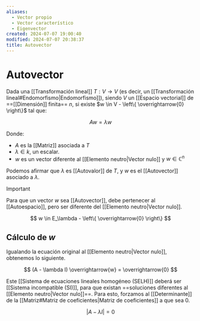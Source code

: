 ```yaml
---
aliases:
  - Vector propio
  - Vector característico
  - Eigenvector
created: 2024-07-07 19:00:40
modified: 2024-07-07 20:38:37
title: Autovector
---
```


# Autovector

Dada una [[Transformación lineal]] $T: V \rightarrow V$ (es decir, un [[Transformación lineal#Endomorfismo|Endomorfismo]]), siendo $V$ un [[Espacio vectorial]] de ==[[Dimensión]] finita== $n$, si existe $w \in V - \left\{ \overrightarrow{0} \right\}$ tal que:

$$
Aw = \lambda w
$$

Donde:

- $A$ es la [[Matriz]] asociada a $T$
- $\lambda \in k$, un escalar.
- $w$ es un vector diferente al [[Elemento neutro|Vector nulo]] y $w \in \mathbb{C}^n$

Podemos afirmar que $\lambda$ es [[Autovalor]] de $T$, y $w$ es el [[Autovector]] asociado a $\lambda$.

> [!important]
> Para que un vector $w$ sea [[Autovector]], debe pertenecer al [[Autoespacio]], pero ser diferente del [[Elemento neutro|Vector nulo]].
>
> $$
> w \in E_\lambda - \left\{ \overrightarrow{0} \right\}
> $$

## Cálculo de $w$

Igualando la ecuación original al [[Elemento neutro|Vector nulo]], obtenemos lo siguiente.

$$
(A - \lambda I) \overrightarrow{w} = \overrightarrow{0}
$$

Este [[Sistema de ecuaciones lineales homogéneo (SELH)]] deberá ser [[Sistema incompatible (SI)]], para que existan ==soluciones diferentes al [[Elemento neutro|Vector nulo]]==. Para esto, forzamos al [[Determinante]] de la [[Matriz#Matriz de coeficientes|Matriz de coeficientes]] a que sea $0$.

$$
|A - \lambda I| = 0
$$
